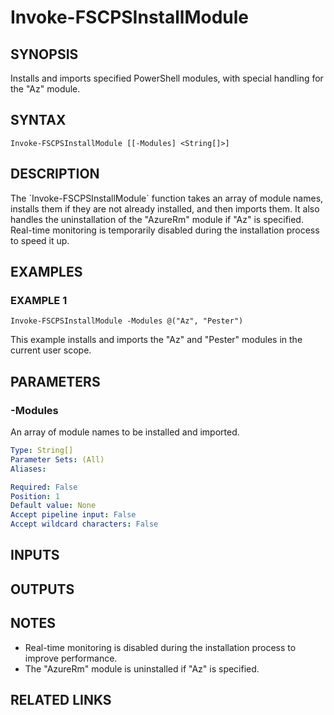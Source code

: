 ﻿---
external help file: fscps.tools-help.xml
Module Name: fscps.tools
online version:
schema: 2.0.0
---

# Invoke-FSCPSInstallModule

## SYNOPSIS
Installs and imports specified PowerShell modules, with special handling for the "Az" module.

## SYNTAX

```
Invoke-FSCPSInstallModule [[-Modules] <String[]>]
```

## DESCRIPTION
The \`Invoke-FSCPSInstallModule\` function takes an array of module names, installs them if they are not already installed, and then imports them.
It also handles the uninstallation of the "AzureRm" module if "Az" is specified.
Real-time monitoring is temporarily disabled during the installation process to speed it up.

## EXAMPLES

### EXAMPLE 1
```
Invoke-FSCPSInstallModule -Modules @("Az", "Pester")
```

This example installs and imports the "Az" and "Pester" modules in the current user scope.

## PARAMETERS

### -Modules
An array of module names to be installed and imported.

```yaml
Type: String[]
Parameter Sets: (All)
Aliases:

Required: False
Position: 1
Default value: None
Accept pipeline input: False
Accept wildcard characters: False
```

## INPUTS

## OUTPUTS

## NOTES
- Real-time monitoring is disabled during the installation process to improve performance.
- The "AzureRm" module is uninstalled if "Az" is specified.

## RELATED LINKS
